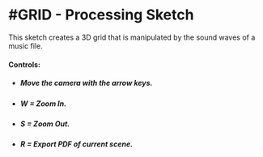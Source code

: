 #GRID - Processing Sketch
====

This sketch creates a 3D grid that is manipulated by the sound waves of a music file. 

#### Controls:

- ##### Move the camera with the arrow keys.
- ##### W = Zoom In.
- ##### S = Zoom Out.
- ##### R = Export PDF of current scene.